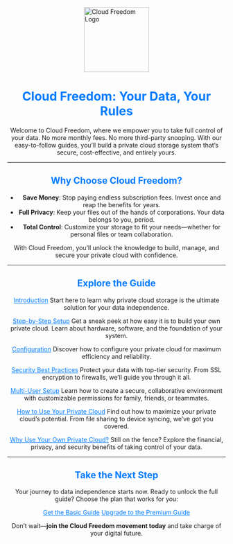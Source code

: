 <link rel="apple-touch-icon" sizes="180x180" href="/assets/icons/apple-touch-icon.png">
<link rel="icon" type="image/png" sizes="32x32" href="/assets/icons/favicon-32x32.png">
<link rel="icon" type="image/png" sizes="16x16" href="/assets/icons/favicon-16x16.png">
<link rel="manifest" href="/assets/icons/site.webmanifest">
<link rel="shortcut icon" href="/assets/icons/favicon.ico">
<img src="/assets/icons/logo1.png" alt="Cloud Freedom Logo" style="width: 150px; display: block; margin: 0 auto;">


<h1 style="text-align: center; color: #007BFF;">Cloud Freedom: Your Data, Your Rules</h1>

<p style="text-align: center;">
Welcome to Cloud Freedom, where we empower you to take full control of your data.  
No more monthly fees. No more third-party snooping. With our easy-to-follow guides, you’ll build a private cloud storage system that’s secure, cost-effective, and entirely yours.
</p>

---

<h2 style="text-align: center; color: #007BFF;">Why Choose Cloud Freedom?</h2>

<ul style="text-align: center;">
  <li><strong>Save Money</strong>: Stop paying endless subscription fees. Invest once and reap the benefits for years.</li>
  <li><strong>Full Privacy</strong>: Keep your files out of the hands of corporations. Your data belongs to you, period.</li>
  <li><strong>Total Control</strong>: Customize your storage to fit your needs—whether for personal files or team collaboration.</li>
</ul>

<p style="text-align: center;">
With Cloud Freedom, you’ll unlock the knowledge to build, manage, and secure your private cloud with confidence.
</p>

---

<h2 style="text-align: center; color: #007BFF;">Explore the Guide</h2>

<p style="text-align: center;">
<a href="introduction.md" style="color: #007BFF;">Introduction</a>  
Start here to learn why private cloud storage is the ultimate solution for your data independence.
</p>

<p style="text-align: center;">
<a href="setup.md" style="color: #007BFF;">Step-by-Step Setup</a>  
Get a sneak peek at how easy it is to build your own private cloud. Learn about hardware, software, and the foundation of your system.
</p>

<p style="text-align: center;">
<a href="configuration.md" style="color: #007BFF;">Configuration</a>  
Discover how to configure your private cloud for maximum efficiency and reliability.
</p>

<p style="text-align: center;">
<a href="security-best-practices.md" style="color: #007BFF;">Security Best Practices</a>  
Protect your data with top-tier security. From SSL encryption to firewalls, we’ll guide you through it all.
</p>

<p style="text-align: center;">
<a href="multi-user-setup.md" style="color: #007BFF;">Multi-User Setup</a>  
Learn how to create a secure, collaborative environment with customizable permissions for family, friends, or teammates.
</p>

<p style="text-align: center;">
<a href="how-to-use.md" style="color: #007BFF;">How to Use Your Private Cloud</a>  
Find out how to maximize your private cloud’s potential. From file sharing to device syncing, we’ve got you covered.
</p>

<p style="text-align: center;">
<a href="why-use-your-own-cloud.md" style="color: #007BFF;">Why Use Your Own Private Cloud?</a>  
Still on the fence? Explore the financial, privacy, and security benefits of taking control of your data.
</p>

---

<h2 style="text-align: center; color: #007BFF;">Take the Next Step</h2>

<p style="text-align: center;">
Your journey to data independence starts now. Ready to unlock the full guide? Choose the plan that works for you:
</p>

<p style="text-align: center;">
<a href="#" style="color: #007BFF;">Get the Basic Guide</a>  
<a href="#" style="color: #007BFF;">Upgrade to the Premium Guide</a>
</p>

<p style="text-align: center;">
Don’t wait—<strong>join the Cloud Freedom movement today</strong> and take charge of your digital future.
</p>
